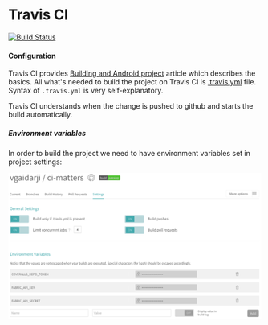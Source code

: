 # Travis CI

[![Build Status](https://travis-ci.org/vgaidarji/ci-matters.svg?branch=master)](https://travis-ci.org/vgaidarji/ci-matters)

#### Configuration

Travis CI provides [Building and Android project](https://docs.travis-ci.com/user/languages/android) article which describes the basics.
All what's needed to build the project on Travis CI is [.travis.yml](https://github.com/vgaidarji/ci-matters/tree/master/.travis.yml) file.
Syntax of `.travis.yml` is very self-explanatory. 

Travis CI understands when the change is pushed to github and starts the build automatically.

##### Environment variables 

In order to build the project we need to have environment variables set in project settings:
 
 <img src="/archive/travis/screenshots/travis_env_variables.png">
